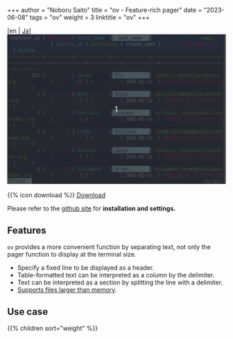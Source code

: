 +++
author = "Noboru Saito"
title = "ov - Feature-rich pager"
date = "2023-06-08"
tags = "ov"
weight = 3
linktitle = "ov"
+++

[en | [Ja](/ja/ov/)]
[![ov](ov.gif)](https://github.com/noborus/ov)

{{% icon download %}} [Download](https://github.com/noborus/ov/releases/latest)

Please refer to the [<i class="fab fa-github"></i>github site](https://github.com/noborus/ov) for **installation and settings.**

## Features

`ov` provides a more convenient function by separating text,
not only the pager function to display at the terminal size.

* Specify a fixed line to be displayed as a header.
* Table-formatted text can be interpreted as a column by the delimiter.
* Text can be interpreted as a section by splitting the line with a delimiter.
* [Supports files larger than memory](memory).

## Use case

{{% children sort="weight" %}}